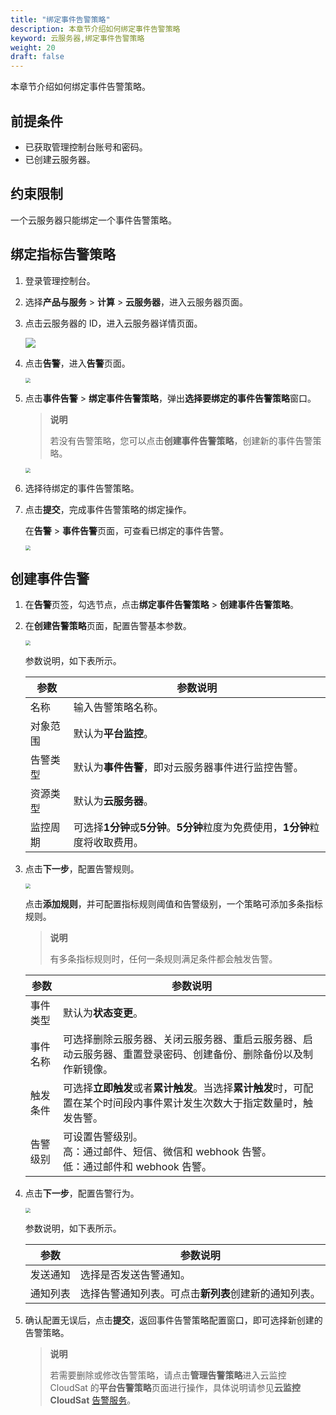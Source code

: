 ```yaml
---
title: "绑定事件告警策略"
description: 本章节介绍如何绑定事件告警策略
keyword: 云服务器,绑定事件告警策略
weight: 20
draft: false
---
```


本章节介绍如何绑定事件告警策略。

## 前提条件

- 已获取管理控制台账号和密码。
- 已创建云服务器。

## 约束限制

一个云服务器只能绑定一个事件告警策略。

## 绑定指标告警策略

1. 登录管理控制台。

2. 选择**产品与服务** > **计算** > **云服务器**，进入云服务器页面。

3. 点击云服务器的 ID，进入云服务器详情页面。

   ![](/compute/vm/_images/vm_monitor_tag.png)

4. 点击**告警**，进入**告警**页面。

   <img src="/compute/vm/_images/vm_alarm_event_list.png" style="zoom:50%;" />

5. 点击**事件告警** > **绑定事件告警策略**，弹出**选择要绑定的事件告警策略**窗口。

   > **说明**
   >
   > 若没有告警策略，您可以点击**创建事件告警策略**，创建新的事件告警策略。

   <img src="/compute/vm/_images/vm_alarm_event_win.png" style="zoom:50%;" />

6. 选择待绑定的事件告警策略。

7. 点击**提交**，完成事件告警策略的绑定操作。

   在**告警** > **事件告警**页面，可查看已绑定的事件告警。

   <img src="/compute/vm/_images/vm_alarm_event_display.png" style="zoom:50%;" />

## 创建事件告警

1. 在**告警**页签，勾选节点，点击**绑定事件告警策略** > **创建事件告警策略**。

2. 在**创建告警策略**页面，配置告警基本参数。

   <img src="/compute/vm/_images/vm_alarm_event_cat.png" style="zoom:50%;" />

   参数说明，如下表所示。

   | 参数     | 参数说明                                                     |
   | -------- | ------------------------------------------------------------ |
   | 名称     | 输入告警策略名称。                                           |
   | 对象范围 | 默认为**平台监控**。                                         |
   | 告警类型 | 默认为**事件告警**，即对云服务器事件进行监控告警。           |
   | 资源类型 | 默认为**云服务器**。                                         |
   | 监控周期 | 可选择**1分钟**或**5分钟**。**5分钟**粒度为免费使用，**1分钟**粒度将收取费用。 |

3. 点击**下一步**，配置告警规则。

   <img src="/compute/vm/_images/vm_alarm_event_rule.png" style="zoom:50%;" />

   点击**添加规则**，并可配置指标规则阈值和告警级别，一个策略可添加多条指标规则。

   > **说明**
   >
   > 有多条指标规则时，任何一条规则满足条件都会触发告警。

   | 参数     | 参数说明                                                     |
   | -------- | ------------------------------------------------------------ |
   | 事件类型 | 默认为**状态变更**。                                         |
   | 事件名称 | 可选择删除云服务器、关闭云服务器、重启云服务器、启动云服务器、重置登录密码、创建备份、删除备份以及制作新镜像。 |
   | 触发条件 | 可选择**立即触发**或者**累计触发**。当选择**累计触发**时，可配置在某个时间段内事件累计发生次数大于指定数量时，触发告警。 |
   | 告警级别 | 可设置告警级别。<br />高：通过邮件、短信、微信和 webhook 告警。<br/>低：通过邮件和 webhook 告警。 |

4. 点击**下一步**，配置告警行为。

   <img src="/compute/vm/_images/vm_alarm_indicator_behavior.png" style="zoom:50%;" />

   参数说明，如下表所示。

   | 参数     | 参数说明                                             |
   | -------- | ---------------------------------------------------- |
   | 发送通知 | 选择是否发送告警通知。                               |
   | 通知列表 | 选择告警通知列表。可点击**新列表**创建新的通知列表。 |
   
5. 确认配置无误后，点击**提交**，返回事件告警策略配置窗口，即可选择新创建的告警策略。

   > **说明**
   >
   > 若需要删除或修改告警策略，请点击**管理告警策略**进入云监控 CloudSat 的**平台告警策略**页面进行操作，具体说明请参见**云监控 CloudSat** [告警服务](/monitor_service/cloudsat/manual/alarm_service/)。
